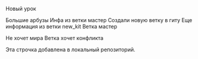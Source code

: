 Новый урок

Большие арбузы
Инфа из ветки мастер
Создали новую ветку в гиту
Еще информация из ветки new_kit
Ветка мастер

Не хочет мира
Ветка хочет конфликта

Эта строчка добавлена в локальный репозиторий.